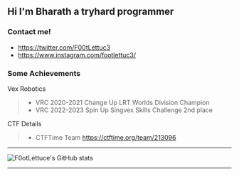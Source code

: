 ## Hi I'm Bharath a tryhard programmer

### Contact me!
* https://twitter.com/F00tLettuc3
* https://www.instagram.com/footlettuc3/

### Some Achievements 
  
   Vex Robotics
  > - VRC 2020-2021 Change Up LRT Worlds Division Champion
  > - VRC 2022-2023 Spin Up Singvex Skills Challenge 2nd place

   CTF Details
  > - CTFTime Team https://ctftime.org/team/213096
  
  
---

![F0otLettuce's GitHub stats](https://github-readme-stats.vercel.app/api?username=F0otLettuc3&show_icons=true&theme=tokyonight)

---

